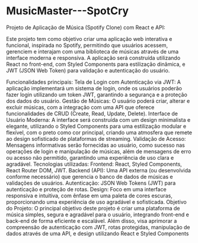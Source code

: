 # MusicMaster---SpotCry
Projeto de Aplicação de Música (Spotify Clone) com React e API:

Este projeto tem como objetivo criar uma aplicação web interativa e funcional, inspirada no Spotify, permitindo que usuários acessem, gerenciem e interajam com uma biblioteca de músicas através de uma interface moderna e responsiva. A aplicação será construída utilizando React no front-end, com Styled Components para estilização dinâmica, e JWT (JSON Web Token) para validação e autenticação do usuário.

Funcionalidades principais:
Tela de Login com Autenticação via JWT: A aplicação implementará um sistema de login, onde os usuários poderão fazer login utilizando um token JWT, garantindo a segurança e a proteção dos dados do usuário.
Gestão de Músicas: O usuário poderá criar, alterar e excluir músicas, com a integração com uma API que oferece funcionalidades de CRUD (Create, Read, Update, Delete).
Interface de Usuário Moderna: A interface será construída com um design minimalista e elegante, utilizando o Styled Components para uma estilização modular e flexível, com o preto como cor principal, criando uma atmosfera que remete ao design sofisticado de plataformas de streaming.
Validação de Acesso: Mensagens informativas serão fornecidas ao usuário, como sucesso nas operações de login e manipulação de músicas, além de mensagens de erro ou acesso não permitido, garantindo uma experiência de uso clara e agradável.
Tecnologias utilizadas:
Frontend: React, Styled Components, React Router DOM, JWT.
Backend (API): Uma API externa (ou desenvolvida conforme necessário) que gerencia o banco de dados de músicas e validações de usuários.
Autenticação: JSON Web Tokens (JWT) para autenticação e proteção de rotas.
Design: Foco em uma interface responsiva e intuitiva, com ênfase em uma paleta de cores escuras, proporcionando uma experiência de uso agradável e sofisticada.
Objetivo do Projeto:
O principal objetivo deste projeto é criar uma plataforma de música simples, segura e agradável para o usuário, integrando front-end e back-end de forma eficiente e escalável. Além disso, visa aprimorar a compreensão de autenticação com JWT, rotas protegidas, manipulação de dados através de uma API, e design utilizando React e Styled Components
